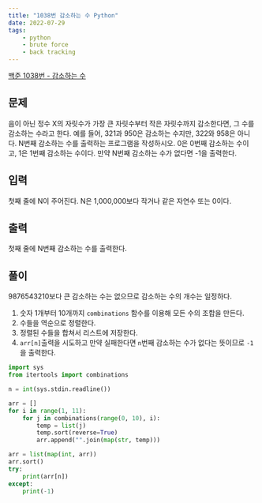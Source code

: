 ```yaml
---
title: "1038번 감소하는 수 Python"
date: 2022-07-29
tags: 
    - python
    - brute force
    - back tracking
---
```


[백준 1038번 - 감소하는 수](https://www.acmicpc.net/problem/1038)

## 문제
음이 아닌 정수 X의 자릿수가 가장 큰 자릿수부터 작은 자릿수까지 감소한다면, 그 수를 감소하는 수라고 한다. 예를 들어, 321과 950은 감소하는 수지만, 322와 958은 아니다. N번째 감소하는 수를 출력하는 프로그램을 작성하시오. 0은 0번째 감소하는 수이고, 1은 1번째 감소하는 수이다. 만약 N번째 감소하는 수가 없다면 -1을 출력한다.

## 입력
첫째 줄에 N이 주어진다. N은 1,000,000보다 작거나 같은 자연수 또는 0이다.

## 출력
첫째 줄에 N번째 감소하는 수를 출력한다.

## 풀이

9876543210보다 큰 감소하는 수는 없으므로 감소하는 수의 개수는 일정하다. 

1. 숫자 1개부터 10개까지 `combinations` 함수를 이용해 모든 수의 조합을 만든다.
2. 수들을 역순으로 정렬한다.
3. 정렬된 수들을 합쳐서 리스트에 저장한다.
4. `arr[n]`출력을 시도하고 만약 실패한다면 `n`번째 감소하는 수가 없다는 뜻이므로 `-1`을 출력한다.

```python
import sys
from itertools import combinations

n = int(sys.stdin.readline())

arr = []
for i in range(1, 11):
    for j in combinations(range(0, 10), i):
        temp = list(j)
        temp.sort(reverse=True)
        arr.append("".join(map(str, temp)))

arr = list(map(int, arr))
arr.sort()
try:
    print(arr[n])
except:
    print(-1)
```